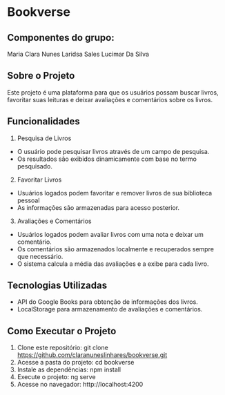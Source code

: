 # Bookverse
## Componentes do grupo: 
Maria Clara Nunes 
Laridsa Sales 
Lucimar Da Silva 
##  Sobre o Projeto
Este projeto é uma plataforma para que os usuários possam buscar livros, favoritar suas leituras e deixar avaliações e comentários sobre os livros.

## Funcionalidades
1. Pesquisa de Livros
- O usuário pode pesquisar livros através de um campo de pesquisa.
- Os resultados são exibidos dinamicamente com base no termo pesquisado.
2. Favoritar Livros
- Usuários logados podem favoritar e remover livros de sua biblioteca pessoal
- As informações são armazenadas para acesso posterior.
3. Avaliações e Comentários
- Usuários logados podem avaliar livros com uma nota e deixar um comentário.
- Os comentários são armazenados localmente e recuperados sempre que necessário.
- O sistema calcula a média das avaliações e a exibe para cada livro.
##  Tecnologias Utilizadas
- API do Google Books  para obtenção de informações dos livros.
- LocalStorage para armazenamento de avaliações e comentários.
## Como Executar o Projeto
1. Clone este repositório:
git clone https://github.com/claranuneslinhares/bookverse.git
2. Acesse a pasta do projeto:
cd bookverse
3. Instale as dependências:
npm install
4. Execute o projeto:
ng serve
5. Acesse no navegador:
http://localhost:4200

